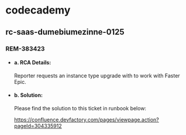 # codecademy
## rc-saas-dumebiumezinne-0125

### **REM-383423**

- #### a. RCA Details:
   Reporter requests an instance type upgrade with to work with Faster Epic.

- #### b. Solution:
   Please find the solution to this ticket in runbook below:
   
   https://confluence.devfactory.com/pages/viewpage.action?pageId=304335912
